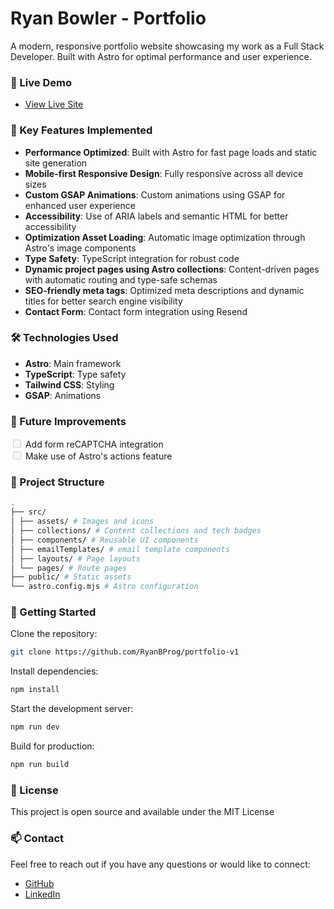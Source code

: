 # Ryan Bowler - Portfolio

A modern, responsive portfolio website showcasing my work as a Full Stack Developer. Built with Astro for optimal performance and user experience.

### 🚀 Live Demo

- [View Live Site](https://www.ryanbprog.com/)

### 🌟 Key Features Implemented

- **Performance Optimized**: Built with Astro for fast page loads and static site generation
- **Mobile-first Responsive Design**: Fully responsive across all device sizes
- **Custom GSAP Animations**: Custom animations using GSAP for enhanced user experience
- **Accessibility**: Use of ARIA labels and semantic HTML for better accessibility
- **Optimization Asset Loading**: Automatic image optimization through Astro's image components
- **Type Safety**: TypeScript integration for robust code
- **Dynamic project pages using Astro collections**: Content-driven pages with automatic routing and type-safe schemas
- **SEO-friendly meta tags**: Optimized meta descriptions and dynamic titles for better search engine visibility
- **Contact Form**: Contact form integration using Resend

### 🛠️ Technologies Used

- **Astro**: Main framework
- **TypeScript**: Type safety
- **Tailwind CSS**: Styling
- **GSAP**: Animations

### 🎯 Future Improvements

<input disabled="" type="checkbox"> Add form reCAPTCHA integration<br>
<input disabled="" type="checkbox"> Make use of Astro's actions feature<br>

### 📁 Project Structure

```bash
.
├── src/
│ ├── assets/ # Images and icons
│ ├── collections/ # Content collections and tech badges
│ ├── components/ # Reusable UI components
│ ├── emailTemplates/ # email template components
│ ├── layouts/ # Page layouts
│ └── pages/ # Route pages
├── public/ # Static assets
└── astro.config.mjs # Astro configuration
```

### 🚀 Getting Started

Clone the repository:

```bash
git clone https://github.com/RyanBProg/portfolio-v1
```

Install dependencies:

```bash
npm install
```

Start the development server:

```bash
npm run dev
```

Build for production:

```bash
npm run build
```

### 📄 License

This project is open source and available under the MIT License

### 📫 Contact

Feel free to reach out if you have any questions or would like to connect:

- [GitHub](https://github.com/ryanbprog)
- [LinkedIn](https://www.linkedin.com/in/ryan-bowler-601919170)
